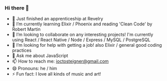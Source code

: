 ### Hi there 👋

<!--
**JSteigner/JSteigner** is a ✨ _special_ ✨ repository because its `README.md` (this file) appears on your GitHub profile.
-->
- 🔭 Just finished an apprenticeship at Revelry 
- 🌱 I’m currently learning Elixir / Phoenix and reading 'Clean Code' by Robert Martin 
- 👯 I’m looking to collaborate on any interesting projects! I'm currently using React / React Native / Node / Express / MySQL / PostgreSQL
- 🤔 I’m looking for help with getting a job! also Elixir / general good coding practices
- 💬 Ask me about JavaScript
- 📫 How to reach me: ioctosteigner@gmail.com
- 😄 Pronouns: he / him
- ⚡ Fun fact: I love all kinds of music and art!

